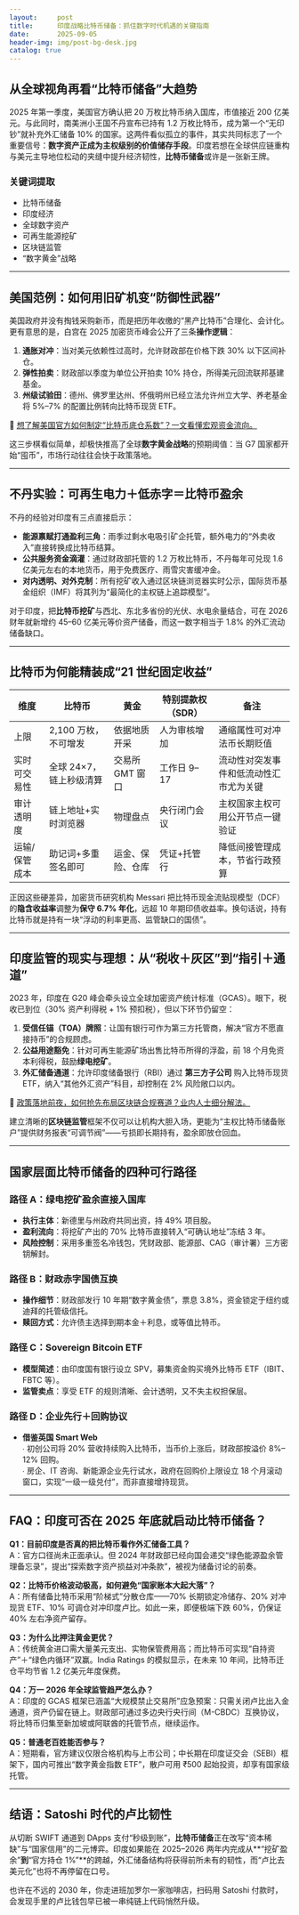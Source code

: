 ```yaml
---
layout:     post
title:      印度战略比特币储备：抓住数字时代机遇的关键指南
date:       2025-09-05
header-img: img/post-bg-desk.jpg
catalog: true
---
```


## 从全球视角再看“比特币储备”大趋势

2025 年第一季度，美国官方确认把 20 万枚比特币纳入国库，市值接近 200 亿美元。与此同时，南美洲小王国不丹宣布已持有 1.2 万枚比特币，成为第一个“无印钞”就补充外汇储备 10% 的国家。这两件看似孤立的事件，其实共同标志了一个重要信号：**数字资产正成为主权级别的价值储存手段**。印度若想在全球供应链重构与美元主导地位松动的夹缝中提升经济韧性，**比特币储备**或许是一张新王牌。

### 关键词提取
- 比特币储备  
- 印度经济  
- 全球数字资产  
- 可再生能源挖矿  
- 区块链监管  
- “数字黄金”战略  

---

## 美国范例：如何用旧矿机变“防御性武器”

美国政府并没有掏钱采购新币，而是把历年收缴的“黑产比特币”合理化、会计化。更有意思的是，白宫在 2025 加密货币峰会公开了三条**操作逻辑**：

1. **通胀对冲**：当对美元依赖性过高时，允许财政部在价格下跌 30% 以下区间补仓。  
2. **弹性拍卖**：财政部以季度为单位公开拍卖 10% 持仓，所得美元回流联邦基建基金。  
3. **州级试验田**：德州、佛罗里达州、怀俄明州已经立法允许州立大学、养老基金将 5%–7% 的配置比例转向比特币现货 ETF。

👀 [想了解美国官方如何制定“比特币底仓系数”？一文看懂宏观资金流向。](https://okxdog.com/)

这三步棋看似简单，却极快推高了全球**数字黄金战略**的预期阈值：当 G7 国家都开始“囤币”，市场行动往往会快于政策落地。

---

## 不丹实验：可再生电力＋低赤字＝比特币盈余

不丹的经验对印度有三点直接启示：

- **能源禀赋打通盈利三角**：雨季过剩水电吸引矿企托管，额外电力的“外卖收入”直接转换成比特币结算。  
- **公共服务资金滴灌**：通过财政部托管的 1.2 万枚比特币，不丹每年可兑现 1.6 亿美元左右的本地货币，用于免费医疗、雨雪灾害缓冲金。  
- **对内透明、对外克制**：所有挖矿收入通过区块链浏览器实时公示，国际货币基金组织（IMF）将其列为“最简化的主权链上追踪模型”。

对于印度，把**比特币挖矿**与西北、东北多省份的光伏、水电余量结合，可在 2026 财年就新增约 45–60 亿美元等价资产储备，而这一数字相当于 1.8% 的外汇流动储备缺口。

---

## 比特币为何能精装成“21 世纪固定收益”

| 维度        | 比特币                    | 黄金            | 特别提款权（SDR） | 备注                               |
|-----------|-------------------------|---------------|--------------|------------------------------------|
| 上限        | 2,100 万枚，不可增发         | 依据地质开采     | 人为审核增加    | 通缩属性可对冲法币长期贬值              |
| 实时可交易性   | 全球 24×7，链上秒级清算        | 交易所 GMT 窗口 | 工作日 9–17   | 流动性对突发事件和低流动性汇市尤为关键     |
| 审计透明度    | 链上地址+实时浏览器            | 物理盘点         | 央行闭门会议    | 主权国家主权可用公开节点一键验证            |
| 运输/保管成本  | 助记词+多重签名即可            | 运金、保险、仓库    | 凭证+托管行     | 降低间接管理成本，节省行政预算              |

正因这些硬差异，加密货币研究机构 Messari 把比特币现金流贴现模型（DCF）的**隐含收益率**调整为**保守 6.7% 年化**，远超 10 年期印债收益率。换句话说，持有比特币就是持有一块“浮动的利率更高、监管缺口的国债”。

---

## 印度监管的现实与理想：从“税收＋灰区”到“指引＋通道”

2023 年，印度在 G20 峰会牵头设立全球加密资产统计标准（GCAS）。眼下，税收已到位（30% 资产利得税 + 1% 预扣税），但以下环节仍留空：

1. **受信任锚（TOA）牌照**：让国有银行可作为第三方托管商，解决“官方不愿直接持币”的合规顾虑。  
2. **公益用途豁免**：针对可再生能源矿场出售比特币所得的浮盈，前 18 个月免资本利得税，鼓励**绿电挖矿**。  
3. **外汇储备通道**：允许印度储备银行（RBI）通过 **第三方子公司** 购入比特币现货 ETF，纳入“其他外汇资产”科目，却控制在 2% 风险敞口以内。

👀 [政策落地前夜，如何抢先布局区块链合规赛道？业内人士细分解法。](https://okxdog.com/)

建立清晰的**区块链监管**框架不仅可以让机构大胆入场，更能为“主权比特币储备账户”提供财务报表“可调节阀”——亏损即长期持有，盈余即放仓回血。

---

## 国家层面比特币储备的四种可行路径

### 路径 A：绿电挖矿盈余直接入国库
- **执行主体**：新德里与州政府共同出资，持 49% 项目股。  
- **盈利流向**：将挖矿产出的 70% 比特币直接转入“可确认地址”冻结 3 年。  
- **风险控制**：采用多重签名冷钱包，凭财政部、能源部、CAG（审计署）三方密钥解封。

### 路径 B：财政赤字国债互换
- **操作细节**：财政部发行 10 年期“数字黄金债”，票息 3.8%，资金锁定于纽约或迪拜的托管级信托。  
- **赎回方式**：允许债主选择到期本金＋利息，或等值比特币。

### 路径 C：Sovereign Bitcoin ETF
- **模型简述**：由印度国有银行设立 SPV，募集资金购买境外比特币 ETF（IBIT、FBTC 等）。  
- **监管卖点**：享受 ETF 的规则清晰、会计透明，又不失主权担保层。

### 路径 D：企业先行＋回购协议
- **借鉴英国 Smart Web**  
  ∙ 初创公司将 20% 营收持续购入比特币，当币价上涨后，财政部按溢价 8%–12% 回购。  
  ∙ 房企、IT 咨询、新能源企业先行试水，政府在回购价上限设立 18 个月滚动窗口，实现“一级一级兑付”，而非直接增持现货。

---

## FAQ：印度可否在 2025 年底就启动比特币储备？

**Q1：目前印度是否真的把比特币看作外汇储备工具？**  
A：官方口径尚未正面承认。但 2024 年财政部已经向国会递交“绿色能源盈余管理备忘录”，提出“探索数字资产损益对冲条款”，被视为储备讨论的前奏。

**Q2：比特币价格波动极高，如何避免“国家账本大起大落”？**  
A：所有储备比特币采用“阶梯式”分散仓库——70% 长期锁定冷储存、20% 对冲现货 ETF、10% 可调仓对冲印度卢比。如此一来，即便极端下跌 60%，仍保证 40% 左右净资产留存。

**Q3：为什么比押注黄金更优？**  
A：传统黄金进口需大量美元支出、实物保管费用高；而比特币可实现“自持资产”＋“绿色内循环”双赢。India Ratings 的模拟显示，在未来 10 年间，比特币迁仓平均节省 1.2 亿美元年度保费。

**Q4：万一 2026 年全球监管趋严怎么办？**  
A：印度的 GCAS 框架已涵盖“大规模禁止交易所”应急预案：只需关闭卢比出入金通道，资产仍留在链上。财政部可通过多边央行央行间（M-CBDC）互换协议，将比特币归集至新加坡或阿联酋的托管节点，继续运作。

**Q5：普通老百姓能否参与？**  
A：短期看，官方建议仅限合格机构与上市公司；中长期在印度证交会（SEBI）框架下，国内可推出“数字黄金指数 ETF”，散户可用 ₹500 起始投资，却享有国家级托管。

---

## 结语：Satoshi 时代的卢比韧性

从切断 SWIFT 通道到 DApps 支付“秒级到账”，**比特币储备**正在改写“资本稀缺”与“国家信用”的二元博弈。印度如果能在 2025–2026 两年内完成从**“挖矿盈余”**到**“官方持仓 1%”**的跨越，外汇储备结构将获得前所未有的韧性，而“卢比去美元化”也将不再停留在口号。

也许在不远的 2030 年，你走进班加罗尔一家咖啡店，扫码用 Satoshi 付款时，会发现手里的卢比钱包早已被一串纯链上代码悄然升级。